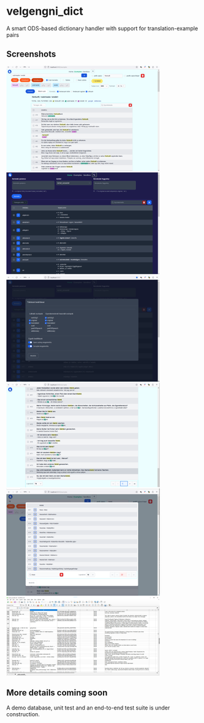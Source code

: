 # velgengni_dict
A smart ODS-based dictionary handler with support for translation-example pairs

## Screenshots
[![demo screenshot 01](./demo_screenshot_01_thumb.png)](./demo_screenshot_01.png)
[![demo screenshot 02](./demo_screenshot_02_thumb.png)](./demo_screenshot_02.png)
[![demo screenshot 03](./demo_screenshot_03_thumb.png)](./demo_screenshot_03.png)
[![demo screenshot 04](./demo_screenshot_04_thumb.png)](./demo_screenshot_04.png)
[![demo screenshot 05](./demo_screenshot_05_thumb.png)](./demo_screenshot_05.png)
[![demo screenshot 06](./demo_screenshot_06_thumb.png)](./demo_screenshot_06.png)
## More details coming soon
A demo database, unit test and an end-to-end test suite is under construction.